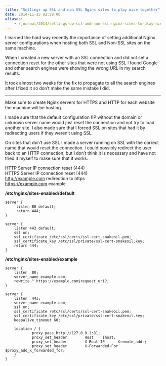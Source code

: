 ```yaml
---
title: "Settings up SSL and non SSL Nginx sites to play nice together"
date: 2014-11-15 02:29:00
aliases:
    - /journal/2014/settings-up-ssl-and-non-ssl-nginx-sites-to-play-nice-together/
---
```


I learned the hard way recently the importance of setting additional Nginx server configurations when hosting both SSL and Non-SSL sites on the same machine.

When I created a new server with an SSL connection and did not set a connection reset for the other sites that were not using SSL I found Google and other search engines were showing the wrong URL in my search results.

<!--more-->

It took almost two weeks for the fix to propagate to all the search engines after I fixed it so don’t make the same mistake I did.

<hr>

Make sure to create Nginx servers for HTTPS and HTTP for each website the machine will be hosting.

I made sure that the default configuration (IP without the domain or unknown server name would just reset the connection and not try to load another site. I also made sure that I forced SSL on sites that had it by redirecting users if they weren&#8217;t using SSL.

On sites that don&#8217;t use SSL I made a server running on SSL with the correct name that would reset the connection. I could possibly redirect the user back to an HTTP connection, but I don&#8217;t think it is necessary and have not tried it myself to make sure that it works.

HTTP Server IP connection reset (444)<br />
HTTPS Server IP connection reset (444)<br />
<span style="text-decoration: underline;">http://example.com</span> redirection to https<br />
<span style="text-decoration: underline;">https://example.com</span> example

<b>/etc/nginx/sites-enabled/default</b>
<pre><code>server {
     listen 80 default;
     return 444;
}

server {
    listen 443 default;
    ssl on;
    ssl_certificate /etc/ssl/certs/ssl-cert-snakeoil.pem;
    ssl_certificate_key /etc/ssl/private/ssl-cert-snakeoil.key;
    return 444;
}
</code></pre>

<b>/etc/nginx/sites-enabled/example</b>
<pre><code>server {
    listen  80;
    server_name example.com;
    rewrite ^ https://example.com$request_uri?;
}

server {
    listen  443;
    server_name example.com;
    ssl on;
    ssl_certificate /etc/ssl/certs/ssl-cert-snakeoil.pem;
    ssl_certificate_key /etc/ssl/private/ssl-cert-snakeoil.key;
    keepalive_timeout 60;

    location / {
            proxy_pass http://127.0.0.1:81;
            proxy_set_header        Host    $host;
            proxy_set_header        X-Real-IP      $remote_addr;
            proxy_set_header        X-Forwarded-For $proxy_add_x_forwarded_for;
    }
}
</code></pre>
